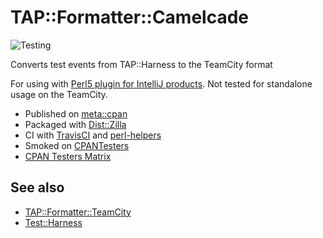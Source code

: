 # TAP::Formatter::Camelcade

![Testing](https://github.com/Camelcade/TAP-Formatter-Camelcade/workflows/Testing/badge.svg?branch=master)

Converts test events from TAP::Harness to the TeamCity format

For using with [Perl5 plugin for IntelliJ products](https://github.com/Camelcade/Perl5-IDEA). Not tested for standalone usage on the TeamCity.

- Published on [meta::cpan](https://metacpan.org/release/TAP-Formatter-Camelcade)
- Packaged with [Dist::Zilla](https://github.com/rjbs/Dist-Zilla)
- CI with [TravisCI](https://travis-ci.org/Camelcade/TAP-Formatter-Camelcade) and [perl-helpers](https://github.com/travis-perl/helpers)
- Smoked on [CPANTesters](http://www.cpantesters.org/distro/T/TAP-Formatter-Camelcade.html)
- [CPAN Testers Matrix](http://matrix.cpantesters.org/?dist=TAP-Formatter-Camelcade)

## See also

- [TAP::Formatter::TeamCity](https://github.com/maxmind/TAP-Formatter-TeamCity)
- [Test::Harness](https://github.com/Perl-Toolchain-Gang/Test-Harness)